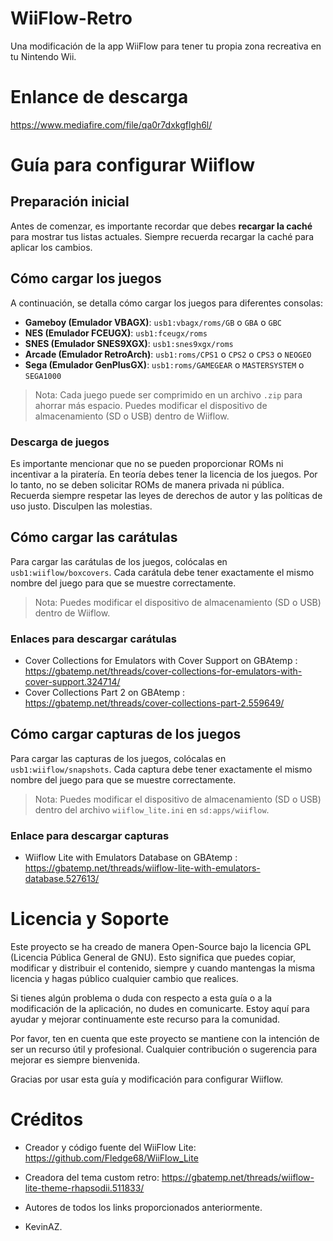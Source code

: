 # WiiFlow-Retro
Una modificación de la app WiiFlow para tener tu propia zona recreativa en tu Nintendo Wii.

# Enlance de descarga

https://www.mediafire.com/file/qa0r7dxkgflgh6l/

# Guía para configurar Wiiflow

## Preparación inicial

Antes de comenzar, es importante recordar que debes **recargar la caché** para mostrar tus listas actuales. Siempre recuerda recargar la caché para aplicar los cambios.

## Cómo cargar los juegos

A continuación, se detalla cómo cargar los juegos para diferentes consolas:

- **Gameboy (Emulador VBAGX)**: `usb1:vbagx/roms/GB` o `GBA` o `GBC`
- **NES (Emulador FCEUGX)**: `usb1:fceugx/roms`
- **SNES (Emulador SNES9XGX)**: `usb1:snes9xgx/roms`
- **Arcade (Emulador RetroArch)**: `usb1:roms/CPS1` o `CPS2` o `CPS3` o `NEOGEO`
- **Sega (Emulador GenPlusGX)**: `usb1:roms/GAMEGEAR` o `MASTERSYSTEM` o `SEGA1000`

> Nota: Cada juego puede ser comprimido en un archivo `.zip` para ahorrar más espacio. Puedes modificar el dispositivo de almacenamiento (SD o USB) dentro de Wiiflow.

### Descarga de juegos

Es importante mencionar que no se pueden proporcionar ROMs ni incentivar a la piratería. En teoría debes tener la licencia de los juegos. Por lo tanto, no se deben solicitar ROMs de manera privada ni pública. Recuerda siempre respetar las leyes de derechos de autor y las políticas de uso justo. Disculpen las molestias.

## Cómo cargar las carátulas

Para cargar las carátulas de los juegos, colócalas en `usb1:wiiflow/boxcovers`. Cada carátula debe tener exactamente el mismo nombre del juego para que se muestre correctamente.

> Nota: Puedes modificar el dispositivo de almacenamiento (SD o USB) dentro de Wiiflow.

### Enlaces para descargar carátulas

- Cover Collections for Emulators with Cover Support on GBAtemp : https://gbatemp.net/threads/cover-collections-for-emulators-with-cover-support.324714/
- Cover Collections Part 2 on GBAtemp : https://gbatemp.net/threads/cover-collections-part-2.559649/

## Cómo cargar capturas de los juegos

Para cargar las capturas de los juegos, colócalas en `usb1:wiiflow/snapshots`. Cada captura debe tener exactamente el mismo nombre del juego para que se muestre correctamente.

> Nota: Puedes modificar el dispositivo de almacenamiento (SD o USB) dentro del archivo `wiiflow_lite.ini` en `sd:apps/wiiflow`.

### Enlace para descargar capturas

- Wiiflow Lite with Emulators Database on GBAtemp : https://gbatemp.net/threads/wiiflow-lite-with-emulators-database.527613/

# Licencia y Soporte

Este proyecto se ha creado de manera Open-Source bajo la licencia GPL (Licencia Pública General de GNU). Esto significa que puedes copiar, modificar y distribuir el contenido, siempre y cuando mantengas la misma licencia y hagas público cualquier cambio que realices.

Si tienes algún problema o duda con respecto a esta guía o a la modificación de la aplicación, no dudes en comunicarte. Estoy aquí para ayudar y mejorar continuamente este recurso para la comunidad.

Por favor, ten en cuenta que este proyecto se mantiene con la intención de ser un recurso útil y profesional. Cualquier contribución o sugerencia para mejorar es siempre bienvenida.

Gracias por usar esta guía y modificación para configurar Wiiflow.

# Créditos

- Creador y código fuente del WiiFlow Lite: https://github.com/Fledge68/WiiFlow_Lite

- Creadora del tema custom retro: https://gbatemp.net/threads/wiiflow-lite-theme-rhapsodii.511833/

- Autores de todos los links proporcionados anteriormente.

- KevinAZ.
